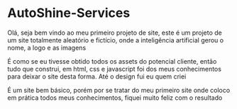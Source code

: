 # AutoShine-Services
Olá, seja bem vindo ao meu primeiro projeto de site, este é um projeto de um site totalmente aleatório e fictício, onde a inteligência artificial gerou o nome, a logo e as imagens

É como se eu tivesse obtido todos os assets do potencial cliente, então tudo que construi, em html, css e javascript foi dos meus conhecimentos para deixar o site desta forma. Até o design fui eu quem criei

É um site bem básico, porém por se tratar do meu primeiro site onde coloco em prática todos meus conhecimentos, fiquei muito feliz com o resultado
